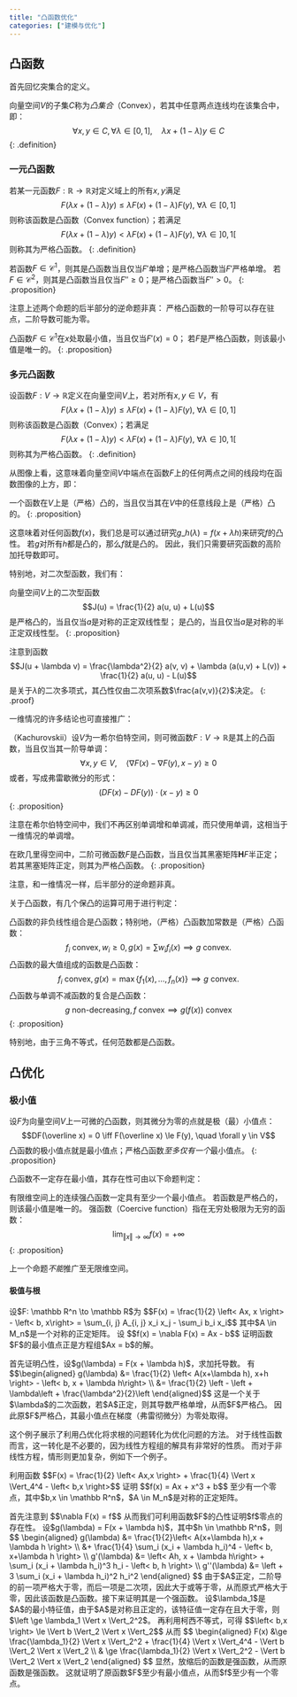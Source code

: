 ```yaml
---
title: "凸函数优化"
categories: ["建模与优化"]
---
```


## 凸函数

首先回忆突集合的定义。

向量空间$V$的子集$C$称为*凸集合*（Convex），若其中任意两点连线均在该集合中，即：
$$\forall x, y \in C, \forall \lambda \in [0,1],\quad \lambda x + (1 - \lambda) y \in C$$
{: .definition}

### 一元凸函数

若某一元函数$F: \mathbb R \to \mathbb R$对定义域上的所有$x,y$满足
$$F(\lambda x + (1-\lambda) y) \le \lambda F(x) + (1 - \lambda) F(y), \ \forall \lambda \in [0,1]$$
则称该函数是凸函数（Convex function）；若满足
$$F(\lambda x + (1-\lambda) y) < \lambda F(x) + (1 - \lambda) F(y), \ \forall \lambda \in ]0, 1[$$
则称其为严格凸函数。
{: .definition}

若函数$F \in \mathcal C^1$，则其是凸函数当且仅当$F'$单增；是严格凸函数当$F'$严格单增。
若$F \in \mathcal C^2$，则其是凸函数当且仅当$F'' \ge 0$；是严格凸函数当$F'' > 0$。
{: .proposition}

注意上述两个命题的后半部分的逆命题非真：
严格凸函数的一阶导可以存在驻点，二阶导数可能为零。

凸函数$F \in \mathcal C^1$在$x$处取最小值，当且仅当$F'(x) = 0$；
若$F$是严格凸函数，则该最小值是唯一的。
{: .proposition}

### 多元凸函数

设函数$F: V \to \mathbb R$定义在向量空间$V$上，若对所有$x, y \in V$，有
$$F(\lambda x + (1-\lambda) y) \le \lambda F(x) + (1 - \lambda) F(y), \ \forall \lambda \in [0,1]$$
则称该函数是凸函数（Convex）；若满足
$$F(\lambda x + (1-\lambda) y) < \lambda F(x) + (1 - \lambda) F(y), \ \forall \lambda \in ]0, 1[$$
则称其为严格凸函数。
{: .definition}

从图像上看，这意味着向量空间$V$中端点在函数$F$上的任何两点之间的线段均在函数图像的上方，即：

一个函数在$V$上是（严格）凸的，当且仅当其在$V$中的任意线段上是（严格）凸的。
{: .proposition}

这意味着对任何函数$f(x)$，我们总是可以通过研究$g\_h(\lambda) = f(x + \lambda h)$来研究$f$的凸性。
若$g$对所有$h$都是凸的，那么$f$就是凸的。
因此，我们只需要研究函数的高阶加托导数即可。

特别地，对二次型函数，我们有：

向量空间$V$上的二次型函数
$$J(u) = \frac{1}{2} a(u, u) + L(u)$$
是严格凸的，当且仅当$a$是对称的正定双线性型；
是凸的，当且仅当$a$是对称的半正定双线性型。
{: .proposition}

注意到函数
$$J(u + \lambda v) = \frac{\lambda^2}{2} a(v, v) + \lambda (a(u,v) + L(v)) + \frac{1}{2} a(u, u) - L(u)$$
是关于$\lambda$的二次多项式，其凸性仅由二次项系数$\frac{a(v,v)}{2}$决定。
{: .proof}

一维情况的许多结论也可直接推广：

（Kachurovskii）设$V$为一希尔伯特空间，则可微函数$F: V \to \mathbb R$是其上的凸函数，当且仅当其一阶导单调：
$$\forall x, y \in V, \quad \left< \nabla F(x) - \nabla F(y), x - y \right> \ge 0$$
或者，写成弗雷歇微分的形式：
$$(DF(x) - DF(y)) \cdot (x-y) \ge 0$$
{: .proposition}

注意在希尔伯特空间中，我们不再区别单调增和单调减，而只使用单调，这相当于一维情况的单调增。

在欧几里得空间中，二阶可微函数$F$是凸函数，当且仅当其黑塞矩阵$\mathbf HF$半正定；
若其黑塞矩阵正定，则其为严格凸函数。
{: .proposition}

注意，和一维情况一样，后半部分的逆命题非真。

关于凸函数，有几个保凸的运算可用于进行判定：

凸函数的非负线性组合是凸函数；特别地，（严格）凸函数加常数是（严格）凸函数：
$$f_i \text{ convex}, w_i \ge 0, g(x) = \sum w_i f_i(x) \implies g \text{ convex}.$$
凸函数的最大值组成的函数是凸函数：
$$f_i \text{ convex}, g(x) = \max\{f_1(x), \dots, f_n(x)\} \implies g \text{ convex}.$$
凸函数与单调不减函数的复合是凸函数：
$$g \text{ non-decreasing}, f \text{ convex} \implies g(f (x)) \text{ convex}$$
{: .proposition}

特别地，由于三角不等式，任何范数都是凸函数。

## 凸优化

### 极小值

设$F$为向量空间$V$上一可微的凸函数，则其微分为零的点就是极（最）小值点：
$$DF(\overline x) = 0 \iff F(\overline x) \le F(y), \quad \forall y \in V$$
凸函数的极小值点就是最小值点；严格凸函数*至多仅有一个*最小值点。
{: .proposition}

凸函数不一定存在最小值，其存在性可由以下命题判定：

有限维空间上的连续强凸函数一定具有至少一个最小值点。
若函数是严格凸的，则该最小值是唯一的。
强函数（Coercive function）指在无穷处极限为无穷的函数：
$$\lim_{\Vert x \Vert \to \infty} f(x) = +\infty$$
{: .proposition}

上一个命题*不能*推广至无限维空间。

#### 极值与根

<div class="exampl"><p>
设$F: \mathbb R^n \to \mathbb R$为
$$F(x) = \frac{1}{2} \left< Ax, x \right> - \left< b, x\right> = \sum_{i, j} A_{i, j} x_i x_j - \sum_i b_i x_i$$
其中$A \in M_n$是一个对称的正定矩阵。
设
$$f(x) = \nabla F(x) = Ax - b$$
证明函数$F$的最小值点正是方程组$Ax = b$的解。 
</p>
<p>
首先证明凸性，设$g(\lambda) = F(x + \lambda h)$，求加托导数。
有
$$\begin{aligned}
g(\lambda) &= \frac{1}{2} \left< A(x+\lambda h), x+h \right> - \left< b, x + \lambda h\right> \\ 
&= \frac{1}{2} \left<Ax,x\right> - \left<b, x\right> + \lambda\left<Ax-b, h\right> + \frac{\lambda^2}{2}\left<Ah,h\right>
\end{aligned}$$
这是一个关于$\lambda$的二次函数，若$A$正定，则其导数严格单增，从而$F$严格凸。
因此原$F$严格凸，其最小值点在梯度（弗雷彻微分）为零处取得。
</p>
</div>

这个例子展示了利用凸优化将求根的问题转化为优化问题的方法。
对于线性函数而言，这一转化是不必要的，因为线性方程组的解具有非常好的性质。
而对于非线性方程，情形则更加复杂，例如下一个例子。

<div class="exampl">
<p>
利用函数
$$F(x) = \frac{1}{2} \left< Ax,x \right> + \frac{1}{4} \Vert x \Vert_4^4 - \left< b,x \right>$$
证明
$$f(x) = Ax + x^3 + b$$
至少有一个零点，其中$b,x \in \mathbb R^n$，$A \in M_n$是对称的正定矩阵。
</p>
<p>
首先注意到
$$\nabla F(x) = f$$
从而我们可利用函数$F$的凸性证明$f$零点的存在性。
设$g(\lambda) = F(x + \lambda h)$，其中$h \in \mathbb R^n$，则
$$
\begin{aligned}
g(\lambda) &= \frac{1}{2}\left< A(x+\lambda h),x + \lambda h \right> \\
&+ \frac{1}{4} \sum_i (x_i + \lambda h_i)^4 - \left< b, x+\lambda h \right> \\
g'(\lambda) &= \left< Ah, x + \lambda h\right> + \sum_i (x_i + \lambda h_i)^3 h_i - \left< b, h \right> \\
g''(\lambda) &= \left<Ah, h \right> + 3 \sum_i (x_i + \lambda h_i)^2 h_i^2
\end{aligned}
$$
由于$A$正定，二阶导的前一项严格大于零，而后一项是二次项，因此大于或等于零，从而原式严格大于零，因此该函数是凸函数。接下来证明其是一个强函数。
设$\lambda_1$是$A$的最小特征值，由于$A$是对称且正定的，该特征值一定存在且大于零，则$\left<Ax, x\right> \ge \lambda_1 \Vert x \Vert_2^2$。
再利用柯西不等式，可得
$$\left< b,x \right> \le \Vert b \Vert_2 \Vert x \Vert_2$$
从而
$$
\begin{aligned}
F(x) &\ge \frac{\lambda_1}{2} \Vert x \Vert_2^2 + \frac{1}{4} \Vert x \Vert_4^4 - \Vert b \Vert_2 \Vert x \Vert_2 \\
& \ge \frac{\lambda_1}{2} \Vert x \Vert_2^2 - \Vert b \Vert_2 \Vert x \Vert_2
\end{aligned}
$$
显然，放缩后的函数是强函数，从而原函数是强函数。
这就证明了原函数$F$至少有最小值点，从而$f$至少有一个零点。
</p>
</div>
